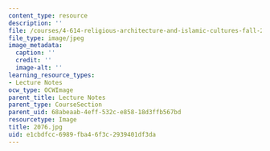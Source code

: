 ```yaml
---
content_type: resource
description: ''
file: /courses/4-614-religious-architecture-and-islamic-cultures-fall-2002/e1cbdfcc6989fba46f3c2939401df3da_2076.jpg
file_type: image/jpeg
image_metadata:
  caption: ''
  credit: ''
  image-alt: ''
learning_resource_types:
- Lecture Notes
ocw_type: OCWImage
parent_title: Lecture Notes
parent_type: CourseSection
parent_uid: 68abeaab-4eff-532c-e858-18d3ffb567bd
resourcetype: Image
title: 2076.jpg
uid: e1cbdfcc-6989-fba4-6f3c-2939401df3da
---
```

